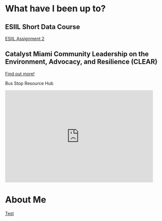 # What have I been up to?
## ESIIL Short Data Course
[ESIIL Assignment 2](notebooks/Get-Started-with-Open-Reproducible-Science.md)

## Catalyst Miami Community Leadership on the Environment, Advocacy, and Resilience (CLEAR)
[Find out more!](https://www.catalystmiami.org/clear)

Bus Stop Resource Hub

<iframe src="https://docs.google.com/presentation/d/e/2PACX-1vTrg3dPrLhSUYGXc8l3A3F8_KWrAhyXXPq85QXr_UEHfXr5kd5sUh-ew4ziUXWpni_XUy0xA9TuckCD/embed?start=true&loop=true&delayms=3000" frameborder="0" width="480" height="299" allowfullscreen="true" mozallowfullscreen="true" webkitallowfullscreen="true"></iframe>

# About Me
[Test](Test.md)
